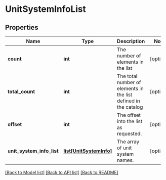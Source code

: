 # UnitSystemInfoList

## Properties
Name | Type | Description | Notes
------------ | ------------- | ------------- | -------------
**count** | **int** | The number of elements in the list | [optional] 
**total_count** | **int** | The total number of elements in the list defined in the catalog | [optional] 
**offset** | **int** | The offset into the list as requested. | [optional] 
**unit_system_info_list** | [**list[UnitSystemInfo]**](UnitSystemInfo.md) | The array of unit system names. | [optional] 

[[Back to Model list]](../README.md#documentation-for-models) [[Back to API list]](../README.md#documentation-for-api-endpoints) [[Back to README]](../README.md)


